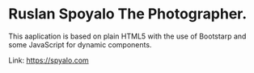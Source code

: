 # Ruslan Spoyalo The Photographer.

This aaplication is based on plain HTML5 with the use of Bootstarp and some JavaScript for dynamic components.

Link: https://spyalo.com
